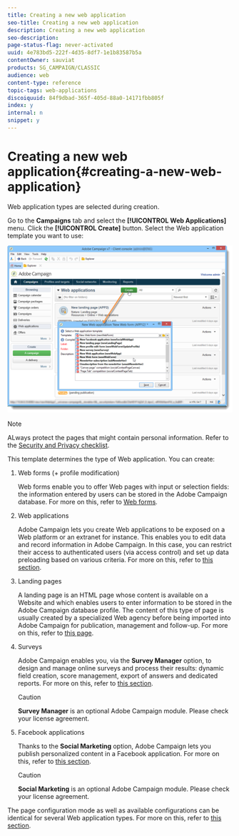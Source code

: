 ```yaml
---
title: Creating a new web application
seo-title: Creating a new web application
description: Creating a new web application
seo-description: 
page-status-flag: never-activated
uuid: 4e783bd5-222f-4d35-8df7-1e1b83587b5a
contentOwner: sauviat
products: SG_CAMPAIGN/CLASSIC
audience: web
content-type: reference
topic-tags: web-applications
discoiquuid: 84f9dbad-365f-405d-88a0-14171fbb805f
index: y
internal: n
snippet: y
---
```


# Creating a new web application{#creating-a-new-web-application}

Web application types are selected during creation.

Go to the **Campaigns** tab and select the **[!UICONTROL Web Applications]** menu. Click the **[!UICONTROL Create]** button. Select the Web application template you want to use:

![](assets/webapp_create_from_campaign.png)

>[!NOTE]
>
>ALways protect the pages that might contain personal information. Refer to the [Security and Privacy checklist](https://helpx.adobe.com/campaign/kb/acc-security.html).

This template determines the type of Web application. You can create:

1. Web forms (+ profile modification)

   Web forms enable you to offer Web pages with input or selection fields: the information entered by users can be stored in the Adobe Campaign database. For more on this, refer to [Web forms](../../web/using/about-web-forms.md).

1. Web applications

   Adobe Campaign lets you create Web applications to be exposed on a Web platform or an extranet for instance. This enables you to edit data and record information in Adobe Campaign. In this case, you can restrict their access to authenticated users (via access control) and set up data preloading based on various criteria. For more on this, refer to [this section](../../web/using/about-web-applications.md).

1. Landing pages

   A landing page is an HTML page whose content is available on a Website and which enables users to enter information to be stored in the Adobe Campaign database profile. The content of this type of page is usually created by a specialized Web agency before being imported into Adobe Campaign for publication, management and follow-up. For more on this, refer to [this page](../../web/using/creating-a-landing-page.md).

1. Surveys

   Adobe Campaign enables you, via the **Survey Manager** option, to design and manage online surveys and process their results: dynamic field creation, score management, export of answers and dedicated reports. For more on this, refer to [this section](../../web/using/about-surveys.md).

   >[!CAUTION]
   >
   >**Survey Manager** is an optional Adobe Campaign module. Please check your license agreement.

1. Facebook applications

   Thanks to the **Social Marketing** option, Adobe Campaign lets you publish personalized content in a Facebook application. For more on this, refer to [this section](../../social/using/about-social-marketing.md).

   >[!CAUTION]
   >
   >**Social Marketing** is an optional Adobe Campaign module. Please check your license agreement.

The page configuration mode as well as available configurations can be identical for several Web application types. For more on this, refer to [this section](../../web/using/about-web-forms.md).
